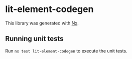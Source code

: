 # lit-element-codegen

This library was generated with [Nx](https://nx.dev).

## Running unit tests

Run `nx test lit-element-codegen` to execute the unit tests.

